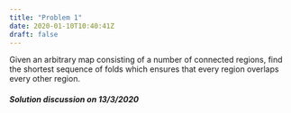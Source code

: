 ```yaml
---
title: "Problem 1"
date: 2020-01-10T10:40:41Z
draft: false
---
```


Given an arbitrary map consisting of a number of connected regions, find the shortest sequence of folds which ensures that every region overlaps every other region.

##### Solution discussion on 13/3/2020

